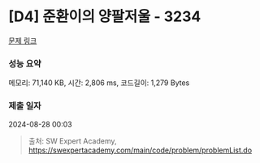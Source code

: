 # [D4] 준환이의 양팔저울 - 3234 

[문제 링크](https://swexpertacademy.com/main/code/problem/problemDetail.do?contestProbId=AWAe7XSKfUUDFAUw) 

### 성능 요약

메모리: 71,140 KB, 시간: 2,806 ms, 코드길이: 1,279 Bytes

### 제출 일자

2024-08-28 00:03



> 출처: SW Expert Academy, https://swexpertacademy.com/main/code/problem/problemList.do